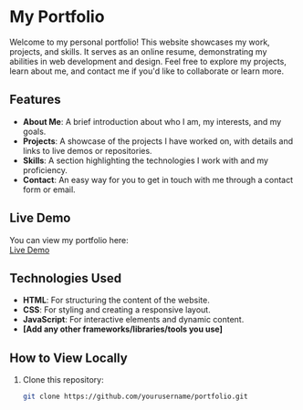 # My Portfolio

Welcome to my personal portfolio! This website showcases my work, projects, and skills. It serves as an online resume, demonstrating my abilities in web development and design. Feel free to explore my projects, learn about me, and contact me if you'd like to collaborate or learn more.

## Features

- **About Me**: A brief introduction about who I am, my interests, and my goals.
- **Projects**: A showcase of the projects I have worked on, with details and links to live demos or repositories.
- **Skills**: A section highlighting the technologies I work with and my proficiency.
- **Contact**: An easy way for you to get in touch with me through a contact form or email.

## Live Demo

You can view my portfolio here:  
[Live Demo](https://rococo-toffee-d3f073.netlify.app/)

## Technologies Used

- **HTML**: For structuring the content of the website.
- **CSS**: For styling and creating a responsive layout.
- **JavaScript**: For interactive elements and dynamic content.
- **[Add any other frameworks/libraries/tools you use]**

## How to View Locally

1. Clone this repository:
   ```bash
   git clone https://github.com/yourusername/portfolio.git
